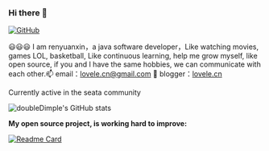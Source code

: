 ### Hi there 👋

[![GitHub](https://img.shields.io/badge/dynamic/json?logo=github&label=GitHub&labelColor=495867&color=495867&query=%24.data.totalSubs&url=https%3A%2F%2Fapi.spencerwoo.com%2Fsubstats%2F%3Fsource%3Dgithub%26queryKey%3Dhayschan&style=flat-square)](https://github.com/doubleDimple)

:smiley::smiley::smiley:
I am renyuanxin，a java software developer，Like watching movies, games LOL, basketball, Like continuous learning, help me grow myself, like open source, if you and I have the same hobbies, we can communicate with each other.📫 email：[lovele.cn@gmail.com](mailto:lovele.cn@gmail.com) 📝 blogger：[lovele.cn](https://lovele.cn)

Currently active in the seata community


![doubleDimple's GitHub stats](https://github-readme-stats.vercel.app/api?username=doubleDimple&show_icons=true&theme=tokyonight)

**My open source project, is working hard to improve:**

[![Readme Card](https://github-readme-stats.vercel.app/api/pin/?username=doubleDimple&repo=spring-demo)](https://github.com/doubleDimple/spring-demo)

